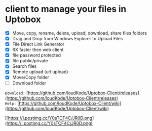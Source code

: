 # client to manage your files in Uptobox

* [x] Move, copy, rename, delete, upload, download, share files folders
* [x] Drag and Drop from Windows Explorer to Upload Files
* [x] File Direct Link Generator
* [x] 6X faster then web client
* [x] file password protected
* [x] file public/private
* [x] Search files
* [x] Remote upload (url upload)
* [x] Move/Copy folder
* [ ] Download folder

`Download:`
[https://github.com/loudKode/Uptobox-Client/releases](https://github.com/loudKode/Uptobox-Client/releases)<br>
`Help:`
[https://github.com/loudKode/Uptobox-Client/wiki](https://github.com/loudKode/Uptobox-Client/wiki)<br>

![https://i.postimg.cc/Y0sTCF4C/JR0D.png](https://i.postimg.cc/Y0sTCF4C/JR0D.png)
